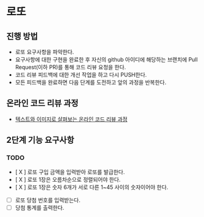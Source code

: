# 로또
## 진행 방법
* 로또 요구사항을 파악한다.
* 요구사항에 대한 구현을 완료한 후 자신의 github 아이디에 해당하는 브랜치에 Pull Request(이하 PR)를 통해 코드 리뷰 요청을 한다.
* 코드 리뷰 피드백에 대한 개선 작업을 하고 다시 PUSH한다.
* 모든 피드백을 완료하면 다음 단계를 도전하고 앞의 과정을 반복한다.

## 온라인 코드 리뷰 과정
* [텍스트와 이미지로 살펴보는 온라인 코드 리뷰 과정](https://github.com/next-step/nextstep-docs/tree/master/codereview)

## 2단계 기능 요구사항

### TODO

- [ X ] 로또 구입 금액을 입력받아 로또를 발급한다.
- [ X ] 로또 1장은 오름차순으로 정렬되어야 한다.
- [ X ] 로또 1장은 숫자 6개가 서로 다른 1~45 사이의 숫자이어야 한다.
- [ ] 로또 당첨 번호를 입력받는다.
- [ ] 당첨 통계를 출력한다.